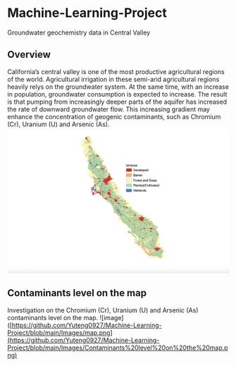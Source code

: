 # Machine-Learning-Project
Groundwater geochemistry data in Central Valley

## Overview
California’s central valley is one of the most productive agricultural regions of the world. Agricultural irrigation in these semi-arid agricultural regions heavily relys on the groundwater system. At the same time, with an increase in population, groundwater consumption is expected to increase. The result is that pumping from increasingly deeper parts of the aquifer has increased the rate of downward groundwater flow. This increasing gradient may enhance the concentration of geogenic contaminants, such as Chromium (Cr), Uranium (U) and Arsenic (As).
![image](https://github.com/Yuteng0927/Machine-Learning-Project/blob/main/Images/map.png)

## Contaminants level on the map
Investigation on the Chromium (Cr), Uranium (U) and Arsenic (As) contaminants level on the map.
![image]([https://github.com/Yuteng0927/Machine-Learning-Project/blob/main/Images/map.png](https://github.com/Yuteng0927/Machine-Learning-Project/blob/main/Images/Contaminants%20level%20on%20the%20map.png)
